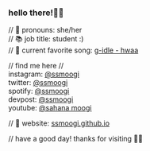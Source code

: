 ### hello there!👋✨

// 💖 pronouns: she/her <br>
// 📚 job title: student :) <br>
// 🎹 current favorite song: <a href="https://youtu.be/z3szNvgQxHo">g-idle - hwaa</a> <br>

// find me here // <br>
instagram: <a href="https://www.instagram.com/ssmoogi/">@ssmoogi</a> <br>
twitter: <a href="https://twitter.com/ssmoogi">@ssmoogi</a> <br>
spotify: <a href="https://open.spotify.com/user/ssmoogi">@ssmoogi</a> <br>
devpost: <a href="https://devpost.com/ssmoogi">@ssmoogi</a> <br>
youtube: <a href="https://www.youtube.com/channel/UCAKNiiL6mArE_O0kqPbyq_A">@sahana moogi</a> <br>

// 🔗 website: <a href="https://ssmoogi.github.io/">ssmoogi.github.io</a>

<!--[![HitCount](http://hits.dwyl.com/ssmoogi/ssmoogi.svg)](http://hits.dwyl.com/ssmoogi/ssmoogi)-->

// have a good day! thanks for visiting 🦋✨
